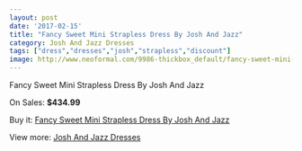 ```yaml
---
layout: post
date: '2017-02-15'
title: "Fancy Sweet Mini Strapless Dress By Josh And Jazz"
category: Josh And Jazz Dresses
tags: ["dress","dresses","josh","strapless","discount"]
image: http://www.neoformal.com/9986-thickbox_default/fancy-sweet-mini-strapless-dress-by-josh-and-jazz.jpg
---
```

Fancy Sweet Mini Strapless Dress By Josh And Jazz

On Sales: **$434.99**
<a href="https://www.neoformal.com/en/josh-and-jazz-dresses/3466-fancy-sweet-mini-strapless-dress-by-josh-and-jazz.html"><amp-img layout="responsive" width="600" height="600" src="//www.neoformal.com/9986-thickbox_default/fancy-sweet-mini-strapless-dress-by-josh-and-jazz.jpg" alt="Fancy Sweet Mini Strapless Dress By Josh And Jazz 0" /></a>
<a href="https://www.neoformal.com/en/josh-and-jazz-dresses/3466-fancy-sweet-mini-strapless-dress-by-josh-and-jazz.html"><amp-img layout="responsive" width="600" height="600" src="//www.neoformal.com/9987-thickbox_default/fancy-sweet-mini-strapless-dress-by-josh-and-jazz.jpg" alt="Fancy Sweet Mini Strapless Dress By Josh And Jazz 1" /></a>

Buy it: [Fancy Sweet Mini Strapless Dress By Josh And Jazz](https://www.neoformal.com/en/josh-and-jazz-dresses/3466-fancy-sweet-mini-strapless-dress-by-josh-and-jazz.html "Fancy Sweet Mini Strapless Dress By Josh And Jazz")

View more: [Josh And Jazz Dresses](https://www.neoformal.com/en/47-josh-and-jazz-dresses "Josh And Jazz Dresses")
